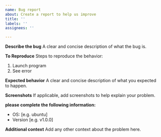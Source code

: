 ```yaml
---
name: Bug report
about: Create a report to help us improve
title: ''
labels: ''
assignees: ''

---
```


**Describe the bug**
A clear and concise description of what the bug is.

**To Reproduce**
Steps to reproduce the behavior:
1. Launch program
2. See error

**Expected behavior**
A clear and concise description of what you expected to happen.

**Screenshots**
If applicable, add screenshots to help explain your problem.

**please complete the following information:**
 - OS: [e.g. ubuntu]
 - Version [e.g. v1.0.0]

**Additional context**
Add any other context about the problem here.
